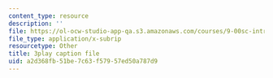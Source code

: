 ```yaml
---
content_type: resource
description: ''
file: https://ol-ocw-studio-app-qa.s3.amazonaws.com/courses/9-00sc-introduction-to-psychology-fall-2011/a2d368fb51be7c63f57957ed50a787d9_MYMYXhR2Ppw.srt
file_type: application/x-subrip
resourcetype: Other
title: 3play caption file
uid: a2d368fb-51be-7c63-f579-57ed50a787d9
---
```

